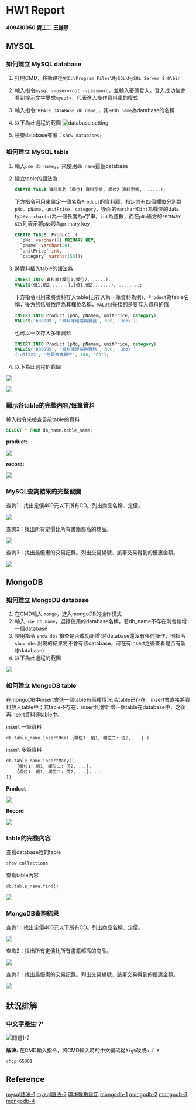 # HW1 Report
#### 409410050 資工二 王謙靜
## MYSQL
### 如何建立 MySQL database
1. 打開CMD，移動路徑到```C:\Program Files\MySQL\MySQL Server 8.0\bin```
2. 輸入指令```mysql --user=root --password```，並輸入密碼登入，登入成功後會看到提示文字變成```mysql>```，代表進入操作資料庫的模式
3. 輸入指令```CREATE DATABASE db_name;```，其中```db_name```為database的名稱
4. 以下為此過程的截圖
![database setting](https://i.imgur.com/yZEkojQ.png)

5. 檢查database有誰：`show databases;`
### 如何建立 MySQL table
1. 輸入```use db_name;```，來使用```db_name```這個datebase
2. 建立table的語法為
    ```sql
    CREATE TABLE 資料表名 (欄位1 資料型態, 欄位2 資料型態, ......);
    ```
    下方指令可用來設定一個名為`Product`的資料庫，指定其有四個欄位分別為`pNo, pName, unitPrice, category`，後面的`varchar`和`int`為欄位的data type`varchar(n)`為一個長度為`n`字串，`int`為整數，而在`pNo`後方的`PRIMARY KEY`則表示將`pNo`設為primary key

    ```sql
    CREATE TABLE `Product` (
      `pNo` varchar(7) PRIMARY KEY,
      `pName` varchar(50),
      `unitPrice` int,
      `category` varchar(50));
    ```
3. 將資料插入table的語法為
   ```sql
   INSERT INTO 資料表(欄位1,欄位2,......)
   VALUES(值1,值2,......),(值1,值2,......), ........;
   ```
   下方指令可用來將資料存入table(已存入第一筆資料為例)，`Product`為table名稱，後方的括號依序為其欄位名稱，`VALUES`後接的是要存入資料的值
    ```sql
    INSERT INTO Product (pNo, pNamem, unitPrice, category)
    VALUES('b30999', '資料庫理論與實務', 500, 'Book');
    ```
    也可以一次存入多筆資料
    ```sql
    INSERT INTO Product (pNo, pNamem, unitPrice, category)
    VALUES('b30999', '資料庫理論與實務', 500, 'Book'),
    ('d11222', '任賢齊專輯三', 300, 'CD');
    ```
4. 以下為此過程的截圖

![](https://i.imgur.com/cXeu1cb.png)

![](https://i.imgur.com/HZyY2zH.png)
### 顯示各table的完整內容/每筆資料
輸入指令來檢查目前table的資料

```sql
SELECT * FROM db_name.table_name;
```

**product:**

![](https://i.imgur.com/SaQ7HmR.png)

**record:**

![](https://i.imgur.com/4dWdS3u.png)


###  MySQL查詢結果的完整截圖
查詢1：找出定價400元以下所有CD。列出商品名稱、定價。
    
![](https://i.imgur.com/sTBsUzj.png)
    
查詢2：找出所有定價比所有書籍都高的商品。
    
![](https://i.imgur.com/VzTXG1v.png)

查詢3：找出最優惠的交易記錄。列出交易編號、該筆交易得到的優惠金額。

![](https://i.imgur.com/zbgPIGD.png)


## MongoDB
### 如何建立 MongoDB database
1. 在CMD輸入 `mongo`，進入mongoDB的操作模式
2. 輸入 `use db_name`，選擇使用的database名稱，若db_name不存在則會新增一個database
3. 使用指令 `show dbs` 檢查是否成功新增(若database還沒有任何操作，則指令 `show dbs` 出現的結果將不會有該database，可在有insert之後查看是否有新增database)
4. 以下為此過程的截圖

![](https://i.imgur.com/2e2qlnG.png)

### 如何建立 MongoDB table
在mongoDB中insert會進一個table有兩種情況:若table已存在，insert會直接將資料放入table中；若table不存在，insert則會新增一個table在database中，之後再insert資料進table中。

insert 一筆資料
```sql
db.table_name.insertOne( {欄位1: 值1, 欄位二: 值2, ...} )
```
insert 多筆資料
```sql
db.table_name.insertMany([
    {欄位1: 值1, 欄位二: 值2, ...},
    {欄位1: 值1, 欄位二: 值2, ...}, ...
])
```
**Product**

![](https://i.imgur.com/tpT7Mwu.png)

**Record**

![](https://i.imgur.com/iTaaeqm.png)



### table的完整內容
查看database裡的table
```sql
show collections
```

查看table內容
```sql
db.table_name.find()
```

![](https://i.imgur.com/J5mnFCo.png)

### MongoDB查詢結果
查詢1：找出定價400元以下所有CD。列出商品名稱、定價。

![](https://i.imgur.com/L7jS10C.png)

查詢2：找出所有定價比所有書籍都高的商品。

![](https://i.imgur.com/tWgQvhg.png)

查詢3：找出最優惠的交易記錄。列出交易編號、該筆交易得到的優惠金額。

![](https://i.imgur.com/7Y6deYb.png)


## 狀況排解
### 中文字產生'?'

![問題1-2](https://i.imgur.com/ul2TOo9.png)

**解決:**
在CMD輸入指令，將CMD輸入時的中文編碼從```Big5```改成```utf-8```
```
chcp 65001
```

## Reference

[mysql語法-1](https://www.cynet.com.tw/learning/MySql/Page04.htm)
[mysql語法-2](https://www.mysql.tw/2015/05/select-sql.html)
[環境變數設定](https://www.architectryan.com/2018/03/17/add-to-the-path-on-windows-10/)
[mongodb-1](https://docs.mongodb.com/manual/reference/method/db.collection.insertMany/)
[mongodb-2](https://zh-tw.coderbridge.com/series/800ffff9f7524d35ac6ecc51fffda4b9/posts/fccb25a652444dfda38629965eac7c7d)
[mongodb-3](http://dog0416.blogspot.com/2015/08/databasemongodb-1-crud-operation-1.html)
[mongodb-4](https://docs.mongodb.com/manual/reference/method/db.dropDatabase/)

